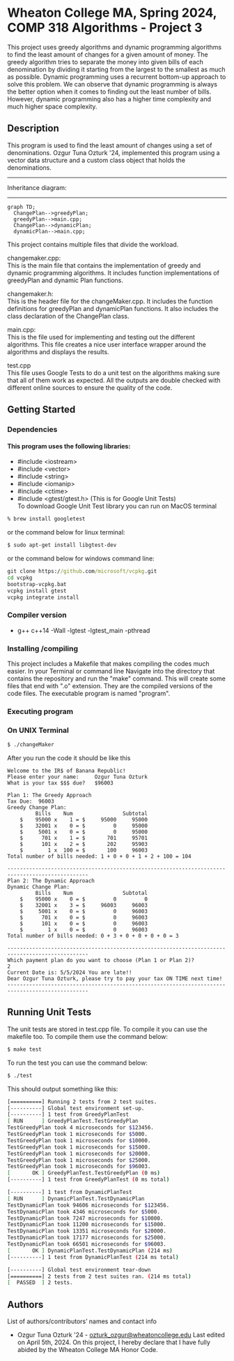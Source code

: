 # Wheaton College MA, Spring 2024, COMP 318 Algorithms - Project 3
This project uses greedy algorithms and dynamic programming algorithms to find the least amount of changes for a given amount of money. The greedy algorithm tries to separate the money into given bills of each denomination by dividing it starting from the largest to the smallest as much as possible. Dynamic programming uses a recurrent bottom-up approach to solve this problem. We can observe that dynamic programming is always the better option when it comes to finding out the least number of bills. However, dynamic programming also has a higher time complexity and much higher space complexity.

## Description
This program is used to find the least amount of changes using a set of denominations. Ozgur Tuna Ozturk '24, implemented this program using a vector data structure and a custom class object that holds the denominations.

 ****************************
 Inheritance diagram:
 ****************************

  ```mermaid
graph TD;
    ChangePlan-->greedyPlan;
    greedyPlan-->main.cpp;
    ChangePlan-->dynamicPlan;
    dynamicPlan-->main.cpp;
```

This project contains multiple files that divide the workload.

changemaker.cpp: <br> This is the main file that contains the implementation of greedy and dynamic programming algorithms. It includes function implementations of greedyPlan and dynamic Plan functions.

changemaker.h:<br> This is the header file for the changeMaker.cpp. It includes the function definitions for greedyPlan and dynamicPlan functions. It also includes the class declaration of the ChangePlan class.

main.cpp:<br> This is the file used for implementing and testing out the different algorithms. This file creates a nice user interface wrapper around the algorithms and displays the results.

test.cpp<br> This file uses Google Tests to do a unit test on the algorithms making sure that all of them work as expected. All the outputs are double checked with different online sources to ensure the quality of the code.

## Getting Started
### Dependencies

#### This program uses the following libraries:

- #include \<iostream>
- #include \<vector>
- #include \<string>
- #include \<iomanip>
- #include \<ctime>
- #include \<gtest/gtest.h> (This is for Google Unit Tests)
<br>To download Google Unit Test library you can run on MacOS terminal
```bash
% brew install googletest
```
or the command below for linux terminal:
```bash
$ sudo apt-get install libgtest-dev
```
or the command below for windows command line:
```cmd
git clone https://github.com/microsoft/vcpkg.git
cd vcpkg
bootstrap-vcpkg.bat
vcpkg install gtest
vcpkg integrate install
```

### Compiler version
- g++ c++14 -Wall -lgtest -lgtest_main -pthread

### Installing /compiling
This project includes a Makefile that makes compiling the codes much easier. In your Terminal or command line Navigate into the directory that contains the repository and run the "make" command. This will create some files that end with ".o" extension. They are the compiled versions of the code files. The executable program is named "program". 

### Executing program

### On UNIX Terminal
```bash
$ ./changeMaker
```

After you run the code it should be like this

```
Welcome to the IR$ of Banana Republic!
Please enter your name:		Ozgur Tuna Ozturk
What is your tax $$$ due?	$96003 

Plan 1: The Greedy Approach
Tax Due:  96003
Greedy Change Plan: 
	     Bills    Num                Subtotal
	$    95000 x    1 = $     95000     95000
	$    32001 x    0 = $         0     95000
	$     5001 x    0 = $         0     95000
	$      701 x    1 = $       701     95701
	$      101 x    2 = $       202     95903
	$        1 x  100 = $       100     96003
Total number of bills needed: 1 + 0 + 0 + 1 + 2 + 100 = 104

------------------------------------------------------------------------------------------------
Plan 2: The Dynamic Approach
Dynamic Change Plan: 
	     Bills    Num                Subtotal
	$    95000 x    0 = $         0         0
	$    32001 x    3 = $     96003     96003
	$     5001 x    0 = $         0     96003
	$      701 x    0 = $         0     96003
	$      101 x    0 = $         0     96003
	$        1 x    0 = $         0     96003
Total number of bills needed: 0 + 3 + 0 + 0 + 0 + 0 = 3

------------------------------------------------------------------------------------------------
Which payment plan do you want to choose (Plan 1 or Plan 2)?
2
Current Date is: 5/5/2024 You are late!!
Dear Ozgur Tuna Ozturk, please try to pay your tax ON TIME next time!
------------------------------------------------------------------------------------------------
```

## Running Unit Tests
The unit tests are stored in test.cpp file. To compile it you can use the makefile too. To compile them use the command below:
```bash
$ make test
```

To run the test you can use the command below:
```bash
$ ./test
```

This should output something like this:
```bash
[==========] Running 2 tests from 2 test suites.
[----------] Global test environment set-up.
[----------] 1 test from GreedyPlanTest
[ RUN      ] GreedyPlanTest.TestGreedyPlan
TestGreedyPlan took 4 microseconds for $123456.
TestGreedyPlan took 1 microseconds for $5000.
TestGreedyPlan took 1 microseconds for $10000.
TestGreedyPlan took 1 microseconds for $15000.
TestGreedyPlan took 1 microseconds for $20000.
TestGreedyPlan took 1 microseconds for $25000.
TestGreedyPlan took 1 microseconds for $96003.
[       OK ] GreedyPlanTest.TestGreedyPlan (0 ms)
[----------] 1 test from GreedyPlanTest (0 ms total)

[----------] 1 test from DynamicPlanTest
[ RUN      ] DynamicPlanTest.TestDynamicPlan
TestDynamicPlan took 94606 microseconds for $123456.
TestDynamicPlan took 4346 microseconds for $5000.
TestDynamicPlan took 7247 microseconds for $10000.
TestDynamicPlan took 11200 microseconds for $15000.
TestDynamicPlan took 13351 microseconds for $20000.
TestDynamicPlan took 17177 microseconds for $25000.
TestDynamicPlan took 66501 microseconds for $96003.
[       OK ] DynamicPlanTest.TestDynamicPlan (214 ms)
[----------] 1 test from DynamicPlanTest (214 ms total)

[----------] Global test environment tear-down
[==========] 2 tests from 2 test suites ran. (214 ms total)
[  PASSED  ] 2 tests.
```

## Authors
List of authors/contributors’ names and contact info

* Ozgur Tuna Ozturk '24 - ozturk_ozgur@wheatoncollege.edu
Last edited on April 5th, 2024.
On this project, I hereby declare that I have fully abided by the Wheaton College MA Honor Code.